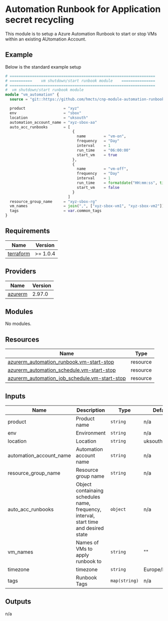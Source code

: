 # Automation Runbook for Application secret recycling

This module is to setup a Azure Automation Runbook to start or stop VMs within an existing AUtomation Account.


## Example

Below is the standard example setup

```terraform
# =================================================================
# ==========    vm shutdown/start runbook module    ===============
# =================================================================
#  vm shutdown/start runbook module
module "vm_automation" {
  source = "git::https://github.com/hmcts/cnp-module-automation-runbook-start-stop-vm"

  product                 = "xyz"
  env                     = "sbox"
  location                = "uksouth"
  automation_account_name = "xyz-sbox-aa"
  auto_acc_runbooks       = [
                              {
                                name        = "vm-on",
                                frequency   = "Day"
                                interval    = 1
                                run_time    = "06:00:00"
                                start_vm    = true
                              },
                              {
                                name        = "vm-off",
                                frequency   = "Day"
                                interval    = 1
                                run_time    = formatdate("HH:mm:ss", timestamp())
                                start_vm    = false
                              }
                            ]
  resource_group_name     = "xyz-sbox-rg"
  vm_names                = join(",", ["xyz-sbox-vm1", "xyz-sbox-vm2"])
  tags                    = var.common_tags
}


```

## Requirements   

| Name | Version |
|------|---------|
| <a name="requirement_terraform"></a> [terraform](#requirement\_terraform) | >= 1.0.4 |

## Providers

| Name | Version |
|------|---------|
| <a name="provider_azurerm"></a> [azurerm](#provider\_azurerm) | 2.97.0 |

## Modules

No modules.

## Resources

| Name | Type |
|------|------|
| [azurerm_automation_runbook.vm-start-stop](https://registry.terraform.io/providers/hashicorp/azurerm/latest/docs/resources/automation_runbook) | resource |
| [azurerm_automation_schedule.vm-start-stop](https://registry.terraform.io/providers/hashicorp/azurerm/latest/docs/resources/automation_schedule) | resource |
| [azurerm_automation_job_schedule.vm-start-stop](https://registry.terraform.io/providers/hashicorp/azurerm/latest/docs/resources/automation_job_schedule) | resource |

## Inputs

| Name | Description | Type | Default | Required |
|------|-------------|------|---------|:--------:|
| product | Product name | `string` | n/a | yes |  
| env | Environment | `string` | n/a | yes |  
| location | Location | `string` | uksouth | no |  
| automation_account_name | Automation account name | `string` | n/a | yes |   
| resource_group_name | Resource group name | `string` | n/a | yes |  
| auto_acc_runbooks | Object containaing schedules name, frequency, interval, start time and desired state | `object` | n/a | yes |  
| vm_names | Names of VMs to apply runbook to | `string` | "" | no |  
| timezone | timezone | `string` | Europe/London | no |  
| tags | Runbook Tags | `map(string)` | n/a | yes |

## Outputs

n/a